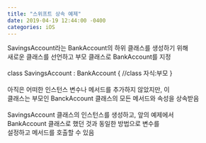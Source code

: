 ```yaml
---
title: "스위프트 상속 예제"
date: 2019-04-19 12:44:00 -0400
categories: iOS
---
```

SavingsAccount라는 BankAccount의 하위 클래스를 생성하기 위해<br>
새로운 클래스를 선언하고 부모 클래스로 BankAccount를 지정<br>
<br>
class SavingsAccount : BankAccount { //class 자식:부모
}
<br>
<br>
아직은 어떠한 인스턴스 변수나 메서드를 추가하지 않았지만, 이<br>
클래스는 부모인 BanckAccount 클래스의 모든 메서드와 속성을 상속받음
<br>
<br>
SavingsAccount 클래스의 인스턴스를 생성하고, 앞의 예제에서<br>
BankAccount 클래스로 했던 것과 동일한 방법으로 변수를<br>
설정하고 메서드를 호출할 수 있음
